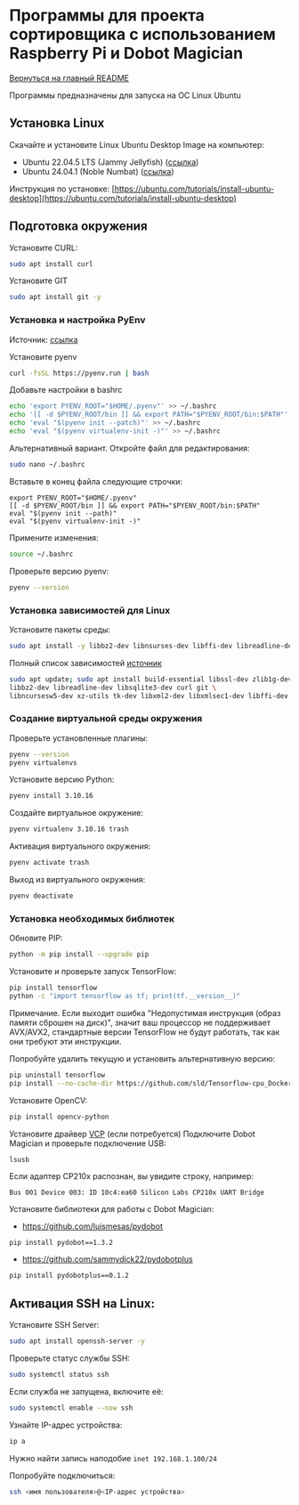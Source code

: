 # Программы для проекта сортировщика с использованием Raspberry Pi и Dobot Magician

[Вернуться на главный README](../README.md)

Программы предназначены для запуска на ОС Linux Ubuntu

## Установка Linux

Скачайте и установите Linux Ubuntu Desktop Image на компьютер:

- Ubuntu 22.04.5 LTS (Jammy Jellyfish) ([ссылка](https://releases.ubuntu.com/22.04/))
- Ubuntu 24.04.1 (Noble Numbat) ([ссылка](https://releases.ubuntu.com/24.04/))

Инструкция по установке: [https://ubuntu.com/tutorials/install-ubuntu-desktop](https://ubuntu.com/tutorials/install-ubuntu-desktop)

## Подготовка окружения

Установите CURL:
```sh
sudo apt install curl
```

Установите GIT
```sh
sudo apt install git -y
```

### Установка и настройка PyEnv

Источник: [ссылка](https://github.com/pyenv/pyenv)

Установите pyenv
```sh
curl -fsSL https://pyenv.run | bash
```

Добавьте настройки в bashrc
```sh
echo 'export PYENV_ROOT="$HOME/.pyenv"' >> ~/.bashrc
echo '[[ -d $PYENV_ROOT/bin ]] && export PATH="$PYENV_ROOT/bin:$PATH"' >> ~/.bashrc
echo 'eval "$(pyenv init --patch)"' >> ~/.bashrc
echo 'eval "$(pyenv virtualenv-init -)"' >> ~/.bashrc
```

Альтернативный вариант.
Откройте файл для редактирования:
```sh
sudo nano ~/.bashrc
```

Вставьте в конец файла следующие строчки:
```
export PYENV_ROOT="$HOME/.pyenv"
[[ -d $PYENV_ROOT/bin ]] && export PATH="$PYENV_ROOT/bin:$PATH"
eval "$(pyenv init --path)"
eval "$(pyenv virtualenv-init -)"
```

Примените изменения:
```sh
source ~/.bashrc
```

Проверьте версию pyenv:
```sh
pyenv --version
```

### Установка зависимостей для Linux

Установите пакеты среды:
```sh
sudo apt install -y libbz2-dev libnsurses-dev libffi-dev libreadline-dev libssl-dev libsqlite3-dev tk-dev liblzma-dev
```

Полный список зависимостей [источник](https://github.com/pyenv/pyenv/wiki#suggested-build-environment)
```sh
sudo apt update; sudo apt install build-essential libssl-dev zlib1g-dev \
libbz2-dev libreadline-dev libsqlite3-dev curl git \
libncursesw5-dev xz-utils tk-dev libxml2-dev libxmlsec1-dev libffi-dev liblzma-dev
```

### Создание виртуальной среды окружения

Проверьте установленные плагины:
```sh
pyenv --version
pyenv virtualenvs
```

Установите версию Python:
```sh
pyenv install 3.10.16
```

Создайте виртуальное окружение:
```sh
pyenv virtualenv 3.10.16 trash
```

Активация виртуального окружения:
```sh
pyenv activate trash
```

Выход из виртуального окружения:
```sh
pyenv deactivate
```

### Установка необходимых библиотек

Обновите PIP:
```sh
python -m pip install --upgrade pip
```

Установите и проверьте запуск TensorFlow:
```sh
pip install tensorflow
python -c "import tensorflow as tf; print(tf.__version__)"
```

Примечание. Если выходит ошибка "Недопустимая инструкция (образ памяти сброшен на диск)", значит ваш процессор не поддерживает AVX/AVX2, стандартные версии TensorFlow не будут работать, так как они требуют эти инструкции.

Попробуйте удалить текущую и установить альтернативную версию:
```sh
pip uninstall tensorflow
pip install --no-cache-dir https://github.com/sld/Tensorflow-cpu_Docker-builder/releases/tag/v2.18.0/tensorflow_text-2.18.0-cp310-cp310-linux_x86_64.whl
```

Установите OpenCV:
```sh
pip install opencv-python
```

Установите драйвер [VCP](https://www.silabs.com/developer-tools/usb-to-uart-bridge-vcp-drivers) (если потребуется)
Подключите Dobot Magician и проверьте подключение USB:
```
lsusb
```
Если адаптер CP210x распознан, вы увидите строку, например:
```
Bus 001 Device 003: ID 10c4:ea60 Silicon Labs CP210x UART Bridge
```

Установите библиотеки для работы с Dobot Magician:
- https://github.com/luismesas/pydobot
```sh
pip install pydobot==1.3.2
```

- https://github.com/sammydick22/pydobotplus
```sh
pip install pydobotplus==0.1.2
```

## Активация SSH на Linux:

Установите SSH Server:
```sh
sudo apt install openssh-server -y
```

Проверьте статус службы SSH:
```sh
sudo systemctl status ssh
```

Если служба не запущена, включите её:
```sh
sudo systemctl enable --now ssh
```

Узнайте IP-адрес устройства:
```sh
ip a
```
Нужно найти запись наподобие `inet 192.168.1.100/24`

Попробуйте подключиться:
```sh
ssh <имя пользователя>@<IP-адрес устройства>
```
